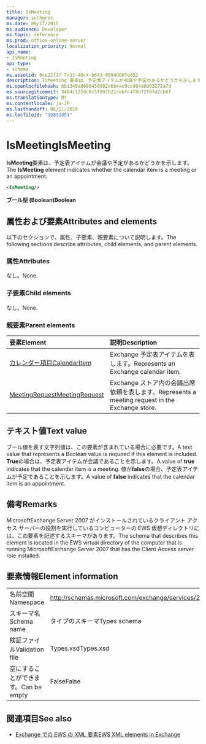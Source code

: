 ```yaml
---
title: IsMeeting
manager: sethgros
ms.date: 09/17/2015
ms.audience: Developer
ms.topic: reference
ms.prod: office-online-server
localization_priority: Normal
api_name:
- IsMeeting
api_type:
- schema
ms.assetid: 6ce22f17-7a31-46c4-b643-0894d087e852
description: IsMeeting 要素は、予定表アイテムが会議や予定があるかどうかを示します。
ms.openlocfilehash: bb1349a8690450882e6beac0ccd84a8d03272a7d
ms.sourcegitcommit: 34041125dc8c5f993b21cebfc4f8b72f0fd2cb6f
ms.translationtype: MT
ms.contentlocale: ja-JP
ms.lasthandoff: 06/11/2018
ms.locfileid: "19832051"
---
```

# <a name="ismeeting"></a><span data-ttu-id="39890-103">IsMeeting</span><span class="sxs-lookup"><span data-stu-id="39890-103">IsMeeting</span></span>

<span data-ttu-id="39890-104">**IsMeeting**要素は、予定表アイテムが会議や予定があるかどうかを示します。</span><span class="sxs-lookup"><span data-stu-id="39890-104">The **IsMeeting** element indicates whether the calendar item is a meeting or an appointment.</span></span> 
  
```xml
<IsMeeting/>
```

 <span data-ttu-id="39890-105">**ブール型 (Boolean)**</span><span class="sxs-lookup"><span data-stu-id="39890-105">**Boolean**</span></span>
## <a name="attributes-and-elements"></a><span data-ttu-id="39890-106">属性および要素</span><span class="sxs-lookup"><span data-stu-id="39890-106">Attributes and elements</span></span>

<span data-ttu-id="39890-107">以下のセクションで、属性、子要素、親要素について説明します。</span><span class="sxs-lookup"><span data-stu-id="39890-107">The following sections describe attributes, child elements, and parent elements.</span></span>
  
### <a name="attributes"></a><span data-ttu-id="39890-108">属性</span><span class="sxs-lookup"><span data-stu-id="39890-108">Attributes</span></span>

<span data-ttu-id="39890-109">なし。</span><span class="sxs-lookup"><span data-stu-id="39890-109">None.</span></span>
  
### <a name="child-elements"></a><span data-ttu-id="39890-110">子要素</span><span class="sxs-lookup"><span data-stu-id="39890-110">Child elements</span></span>

<span data-ttu-id="39890-111">なし。</span><span class="sxs-lookup"><span data-stu-id="39890-111">None.</span></span>
  
### <a name="parent-elements"></a><span data-ttu-id="39890-112">親要素</span><span class="sxs-lookup"><span data-stu-id="39890-112">Parent elements</span></span>

|<span data-ttu-id="39890-113">**要素**</span><span class="sxs-lookup"><span data-stu-id="39890-113">**Element**</span></span>|<span data-ttu-id="39890-114">**説明**</span><span class="sxs-lookup"><span data-stu-id="39890-114">**Description**</span></span>|
|:-----|:-----|
|[<span data-ttu-id="39890-115">カレンダー項目</span><span class="sxs-lookup"><span data-stu-id="39890-115">CalendarItem</span></span>](calendaritem.md) <br/> |<span data-ttu-id="39890-116">Exchange 予定表アイテムを表します。</span><span class="sxs-lookup"><span data-stu-id="39890-116">Represents an Exchange calendar item.</span></span>  <br/> |
|[<span data-ttu-id="39890-117">MeetingRequest</span><span class="sxs-lookup"><span data-stu-id="39890-117">MeetingRequest</span></span>](meetingrequest.md) <br/> |<span data-ttu-id="39890-118">Exchange ストア内の会議出席依頼を表します。</span><span class="sxs-lookup"><span data-stu-id="39890-118">Represents a meeting request in the Exchange store.</span></span>  <br/> |
   
## <a name="text-value"></a><span data-ttu-id="39890-119">テキスト値</span><span class="sxs-lookup"><span data-stu-id="39890-119">Text value</span></span>

<span data-ttu-id="39890-120">ブール値を表す文字列値は、この要素が含まれている場合に必要です。</span><span class="sxs-lookup"><span data-stu-id="39890-120">A text value that represents a Boolean value is required if this element is included.</span></span> <span data-ttu-id="39890-121">**True**の場合は、予定表アイテムが会議であることを示します。</span><span class="sxs-lookup"><span data-stu-id="39890-121">A value of **true** indicates that the calendar item is a meeting.</span></span> <span data-ttu-id="39890-122">値が**false**の場合、予定表アイテムが予定であることを示します。</span><span class="sxs-lookup"><span data-stu-id="39890-122">A value of **false** indicates that the calendar item is an appointment.</span></span> 
  
## <a name="remarks"></a><span data-ttu-id="39890-123">備考</span><span class="sxs-lookup"><span data-stu-id="39890-123">Remarks</span></span>

<span data-ttu-id="39890-124">MicrosoftExchange Server 2007 がインストールされているクライアント アクセス サーバーの役割を実行しているコンピューターの EWS 仮想ディレクトリには、この要素を記述するスキーマがあります。</span><span class="sxs-lookup"><span data-stu-id="39890-124">The schema that describes this element is located in the EWS virtual directory of the computer that is running MicrosoftExchange Server 2007 that has the Client Access server role installed.</span></span>
  
## <a name="element-information"></a><span data-ttu-id="39890-125">要素情報</span><span class="sxs-lookup"><span data-stu-id="39890-125">Element information</span></span>

|||
|:-----|:-----|
|<span data-ttu-id="39890-126">名前空間</span><span class="sxs-lookup"><span data-stu-id="39890-126">Namespace</span></span>  <br/> |http://schemas.microsoft.com/exchange/services/2006/types  <br/> |
|<span data-ttu-id="39890-127">スキーマ名</span><span class="sxs-lookup"><span data-stu-id="39890-127">Schema name</span></span>  <br/> |<span data-ttu-id="39890-128">タイプのスキーマ</span><span class="sxs-lookup"><span data-stu-id="39890-128">Types schema</span></span>  <br/> |
|<span data-ttu-id="39890-129">検証ファイル</span><span class="sxs-lookup"><span data-stu-id="39890-129">Validation file</span></span>  <br/> |<span data-ttu-id="39890-130">Types.xsd</span><span class="sxs-lookup"><span data-stu-id="39890-130">Types.xsd</span></span>  <br/> |
|<span data-ttu-id="39890-131">空にすることができます。</span><span class="sxs-lookup"><span data-stu-id="39890-131">Can be empty</span></span>  <br/> |<span data-ttu-id="39890-132">False</span><span class="sxs-lookup"><span data-stu-id="39890-132">False</span></span>  <br/> |
   
## <a name="see-also"></a><span data-ttu-id="39890-133">関連項目</span><span class="sxs-lookup"><span data-stu-id="39890-133">See also</span></span>



- [<span data-ttu-id="39890-134">Exchange での EWS の XML 要素</span><span class="sxs-lookup"><span data-stu-id="39890-134">EWS XML elements in Exchange</span></span>](ews-xml-elements-in-exchange.md)

